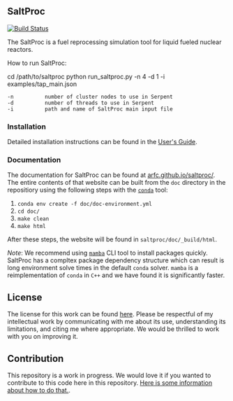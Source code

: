 ## SaltProc

[![Build Status](https://travis-ci.org/andrewryh/saltproc.svg?branch=develop)](https://travis-ci.org/andrewryh/saltproc)

The SaltProc is a fuel reprocessing simulation tool for liquid fueled nuclear
reactors.

How to run SaltProc:

cd /path/to/saltproc
python run_saltproc.py -n 4 -d 1 -i examples/tap_main.json
```
-n          number of cluster nodes to use in Serpent
-d          number of threads to use in Serpent
-i          path and name of SaltProc main input file
```

### Installation

Detailed installation instructions can be found in the
[User's Guide](https://arfc.github.io/saltproc/installation.html).

### Documentation

The documentation for SaltProc can be found at
[arfc.github.io/saltproc/](http://arfc.github.io/saltproc/).
The entire contents of that
website can be built from the `doc` directory in the repositiory using the following steps with the [`conda`](https://docs.conda.io/en/latest/) tool:

1. `conda env create -f doc/doc-environment.yml`
2. `cd doc/`
3. `make clean`
4. `make html`

After these steps, the website will be found in `saltproc/doc/_build/html`.

_Note_: We recommend using [`mamba`](https://github.com/mamba-org/mamba) CLI tool to install packages quickly. SaltProc has a compltex package dependency structure which can result is long environment solve times in the default ``conda`` solver. ``mamba`` is a reimplementation of ``conda`` in ``C++`` and we have found it is significantly faster.


## License

The license for this work can be found
[here](https://github.com/arfc/saltproc/blob/master/LICENSE). Please
be respectful of my intellectual work by communicating with me about its use,
understanding its limitations, and citing me where appropriate. We would be
thrilled to work with you on improving it.


## Contribution

This repository is a work in progress. We would love it if you wanted to
contribute to this code here in this repository. [Here is some information about
how to do that.](https://github.com/arfc/saltproc/blob/master/CONTRIBUTING.md).
